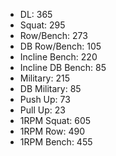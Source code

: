 * DL: 365
*  Squat: 295
*  Row/Bench: 273
*  DB Row/Bench: 105
*  Incline Bench: 220
*  Incline DB Bench: 85
*  Military: 215
*  DB Military: 85
*  Push Up: 73
*  Pull Up: 23
*  1RPM Squat: 605
*  1RPM Row: 490
*  1RPM Bench: 455
